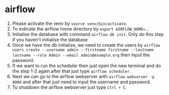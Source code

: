 # airflow
1. Please activate the venv by `source venv/bin/activate`.
2. To indicate the airflow home directory by `export AIRFLOW_HOME=.`.
3. Initialise the database with command `airflow db init`. Only do this step if you haven't initialise the database
4. Once we have the db initialize, we need to create the users by `airflow users create --username admin --firstname firstname --lastname lastname --role Admin --email admin@example.org` then input the password.
5. If we want to run the scheduler then just open the new terminal and do the step 1-2 again after that just type `airflow scheduler`.
6. Next we can go to the airflow webserver with `airflow webserver -p 8080` and after that just need to input the username and password.
7. To shutdown the airflow webserver just type `Ctrl + C`.